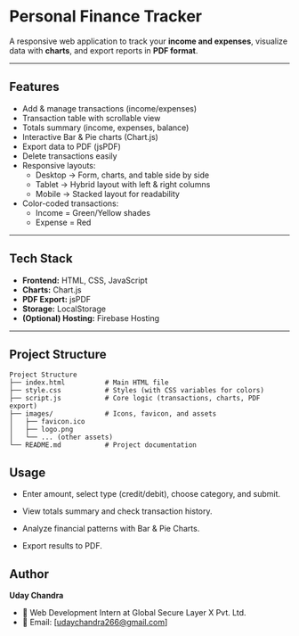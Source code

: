 # Personal Finance Tracker

A responsive web application to track your **income and expenses**, visualize data with **charts**, and export reports in **PDF format**.  

---

## Features
- Add & manage transactions (income/expenses)
- Transaction table with scrollable view
- Totals summary (income, expenses, balance)
- Interactive Bar & Pie charts (Chart.js)
- Export data to PDF (jsPDF)
- Delete transactions easily
- Responsive layouts:
  - Desktop → Form, charts, and table side by side
  - Tablet → Hybrid layout with left & right columns
  - Mobile → Stacked layout for readability
- Color-coded transactions:
  - Income = Green/Yellow shades
  - Expense = Red

---

## Tech Stack
- **Frontend:** HTML, CSS, JavaScript  
- **Charts:** Chart.js  
- **PDF Export:** jsPDF  
- **Storage:** LocalStorage  
- **(Optional) Hosting:** Firebase Hosting  

---

## Project Structure
```
Project Structure
├── index.html          # Main HTML file
├── style.css           # Styles (with CSS variables for colors)
├── script.js           # Core logic (transactions, charts, PDF export)
├── images/             # Icons, favicon, and assets
│   ├── favicon.ico
│   ├── logo.png
│   └── ... (other assets)
└── README.md           # Project documentation
```


## Usage

- Enter amount, select type (credit/debit), choose category, and submit.

- View totals summary and check transaction history.

- Analyze financial patterns with Bar & Pie Charts.

- Export results to PDF.

## Author
**Uday Chandra**
- 💼 Web Development Intern at Global Secure Layer X Pvt. Ltd.
- 📧 Email: [udaychandra266@gmail.com]